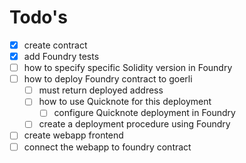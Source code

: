 # Todo's

- [x] create contract
- [x] add Foundry tests
- [ ] how to specify specific Solidity version in Foundry
- [ ] how to deploy Foundry contract to goerli
    - [ ] must return deployed address
    - [ ] how to use Quicknote for this deployment
        - [ ] configure Quicknote deployment in Foundry
    - [ ] create a deployment procedure using Foundry
- [ ] create webapp frontend
- [ ] connect the webapp to foundry contract
